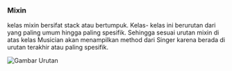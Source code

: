 ### Mixin
kelas mixin bersifat stack atau bertumpuk. Kelas-
kelas ini berurutan dari yang paling umum hingga paling spesifik. Sehingga sesuai
urutan mixin di atas kelas Musician akan menampilkan method dari Singer karena berada di
urutan terakhir atau paling spesifik.

![Gambar Urutan](https://lh3.googleusercontent.com/8ABMzvwPFA49bvCOR2qd8OcG-7YHPfJsqCi31SjPrTAUi0TgOqjYlczxp6fcx-ZFU69e47A_iygPGyiRb4Um=w1848-h949-rw)
